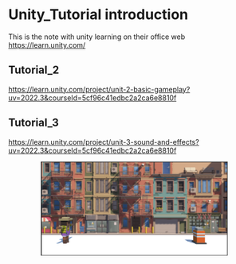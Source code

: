 # Unity_Tutorial introduction
This is the note with unity learning on their office web https://learn.unity.com/


## Tutorial_2 
https://learn.unity.com/project/unit-2-basic-gameplay?uv=2022.3&courseId=5cf96c41edbc2a2ca6e8810f

## Tutorial_3
https://learn.unity.com/project/unit-3-sound-and-effects?uv=2022.3&courseId=5cf96c41edbc2a2ca6e8810f

<div align="center">
    <img src="img/Screenshot 2024-05-31 170151.png" width="375" />
</div>
